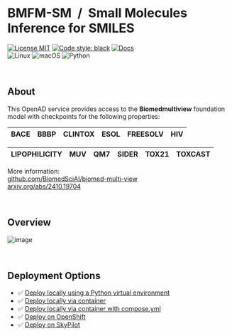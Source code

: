 # BMFM-SM &nbsp;/&nbsp; Small Molecules Inference for SMILES

[![License MIT](https://img.shields.io/github/license/acceleratedscience/openad_service_utils)](https://opensource.org/licenses/MIT)
[![Code style: black](https://img.shields.io/badge/code%20style-black-000000.svg)](https://github.com/psf/black)
[![Docs](https://img.shields.io/badge/website-live-brightgreen)](https://acceleratedscience.github.io/openad-docs/)  
![Linux](https://img.shields.io/badge/Linux-FCC624?style=for-the-badge&logo=linux&logoColor=black)
![macOS](https://img.shields.io/badge/mac%20os-000000?style=for-the-badge&logo=macos&logoColor=F0F0F0)
![Python](https://img.shields.io/badge/python-3670A0?style=for-the-badge&logo=python&logoColor=ffdd54)

<br>

## About

<!-- description -->
This OpenAD service provides access to the **Biomedmultiview** foundation model with checkpoints for the following properties:

| BACE | BBBP | CLINTOX | ESOL | FREESOLV | HIV |
| ---- | ---- | ------- | ---- | -------- | --- |

| LIPOPHILICITY | MUV | QM7 | SIDER | TOX21 | TOXCAST |
| ------------- | --- | --- | ----- | ----- | ------- |

More information:  
[github.com/BiomedSciAI/biomed-multi-view](https://github.com/BiomedSciAI/biomed-multi-view)  
[arxiv.org/abs/2410.19704](https://arxiv.org/abs/2410.19704)
<!-- description -->

<br>

## Overview

![image](images/overview.png)

<br>

## Deployment Options

- ✅ [Deploy locally using a Python virtual environment](https://openad.accelerate.science/docs/model-service/prepackaged-models)
- ✅ [Deploy locally via container](https://openad.accelerate.science/docs/model-service/prepackaged-models#containerizing-a-model)
- ✅ [Deploy locally via container with compose.yml](https://openad.accelerate.science/docs/model-service/prepackaged-models#deployment-via-container-composeyml)
- ✅ [Deploy on OpenShift](https://openad.accelerate.science/docs/model-service/prepackaged-models)
- ✅ [Deploy on SkyPilot](https://openad.accelerate.science/docs/model-service/prepackaged-models/#deploying-to-skypilot-on-aws)
